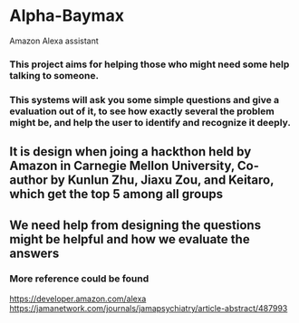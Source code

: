 # Alpha-Baymax
Amazon Alexa assistant

### This project aims for helping those who might need some help talking to someone.
### This systems will ask you some simple questions and give a evaluation out of it, to see how exactly several the problem might be, and help the user to identify and recognize it deeply.
## It is design when joing a hackthon held by Amazon in Carnegie Mellon University, Co-author by Kunlun Zhu, Jiaxu Zou, and Keitaro, which get the top 5 among all groups

## We need help from designing the questions might be helpful and how we evaluate the answers

### More reference could be found
https://developer.amazon.com/alexa
https://jamanetwork.com/journals/jamapsychiatry/article-abstract/487993

